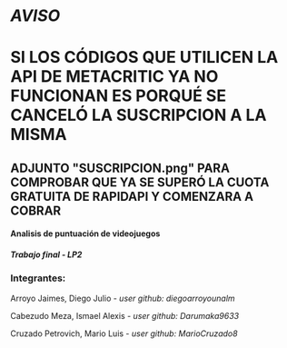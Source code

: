 # *AVISO*
# SI LOS CÓDIGOS QUE UTILICEN LA API DE METACRITIC YA NO FUNCIONAN ES PORQUÉ SE CANCELÓ LA SUSCRIPCION A LA MISMA
## ADJUNTO "SUSCRIPCION.png" PARA COMPROBAR QUE YA SE SUPERÓ LA CUOTA GRATUITA DE RAPIDAPI Y COMENZARA A COBRAR

#### Analisis de puntuación de videojuegos 
##### Trabajo final - LP2

### Integrantes:
Arroyo Jaimes, Diego Julio - *user github: diegoarroyounalm*

Cabezudo Meza, Ismael Alexis - *user github: Darumaka9633*

Cruzado Petrovich, Mario Luis - *user github: MarioCruzado8*
